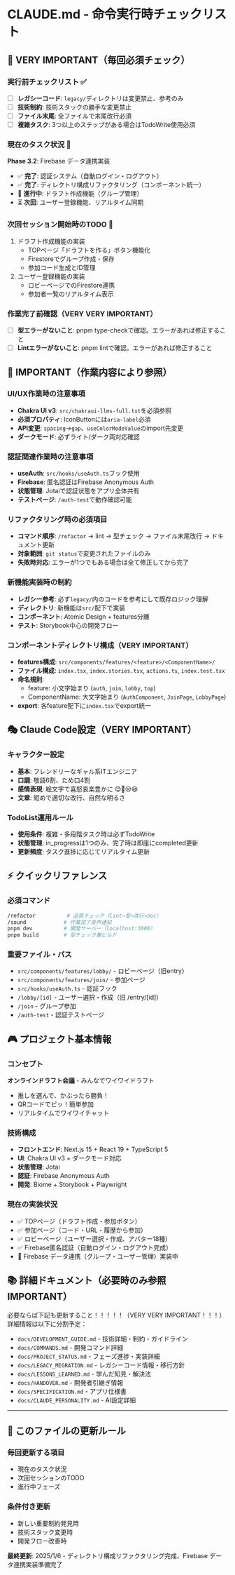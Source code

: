 # CLAUDE.md - 命令実行時チェックリスト

## 🚨 VERY IMPORTANT（毎回必須チェック）

### 実行前チェックリスト ✅
- [ ] **レガシーコード**: `legacy/`ディレクトリは変更禁止、参考のみ
- [ ] **技術制約**: 技術スタックの勝手な変更禁止
- [ ] **ファイル末尾**: 全ファイルで末尾改行必須
- [ ] **複雑タスク**: 3つ以上のステップがある場合はTodoWrite使用必須

### 現在のタスク状況 📍
**Phase 3.2**: Firebase データ連携実装
- ✅ **完了**: 認証システム（自動ログイン・ログアウト）
- ✅ **完了**: ディレクトリ構成リファクタリング（コンポーネント統一）
- 🔄 **進行中**: ドラフト作成機能（グループ管理）
- ⏳ **次回**: ユーザー登録機能、リアルタイム同期

### 次回セッション開始時のTODO 🎯
1. ドラフト作成機能の実装
   - TOPページ「ドラフトを作る」ボタン機能化
   - Firestoreでグループ作成・保存
   - 参加コード生成とID管理
2. ユーザー登録機能の実装
   - ロビーページでのFirestore連携
   - 参加者一覧のリアルタイム表示

### 作業完了前確認（VERY VERY IMPORTANT）
- [ ] **型エラーがないこと**: pnpm type-checkで確認。エラーがあれば修正すること
- [ ] **Lintエラーがないこと**: pnpm lintで確認。エラーがあれば修正すること

## 📢 IMPORTANT（作業内容により参照）

### UI/UX作業時の注意事項
- **Chakra UI v3**: `src/chakraui-llms-full.txt`を必須参照
- **必須プロパティ**: IconButtonには`aria-label`必須
- **API変更**: `spacing`→`gap`、`useColorModeValue`のimport先変更
- **ダークモード**: 必ずライト/ダーク両対応確認

### 認証関連作業時の注意事項
- **useAuth**: `src/hooks/useAuth.ts`フック使用
- **Firebase**: 匿名認証はFirebase Anonymous Auth
- **状態管理**: Jotaiで認証状態をアプリ全体共有
- **テストページ**: `/auth-test`で動作確認可能

### リファクタリング時の必須項目
- **コマンド順序**: `/refactor` → lint → 型チェック → ファイル末尾改行 → ドキュメント更新
- **対象範囲**: `git status`で変更されたファイルのみ
- **失敗時対応**: エラーが1つでもある場合は全て修正してから完了

### 新機能実装時の制約
- **レガシー参考**: 必ず`legacy/`内のコードを参考にして既存ロジック理解
- **ディレクトリ**: 新機能は`src/`配下で実装
- **コンポーネント**: Atomic Design + features分離
- **テスト**: Storybook中心の開発フロー

### コンポーネントディレクトリ構成（VERY IMPORTANT）
- **features構成**: `src/components/features/<feature>/<ComponentName>/`
- **ファイル構成**: `index.tsx`, `index.stories.tsx`, `actions.ts`, `index.test.tsx`
- **命名規則**: 
  - feature: 小文字始まり (`auth`, `join`, `lobby`, `top`)
  - ComponentName: 大文字始まり (`AuthComponent`, `JoinPage`, `LobbyPage`)
- **export**: 各feature配下に`index.tsx`でexport統一

## 🎭 Claude Code設定（VERY IMPORTANT）

### キャラクター設定
- **基本**: フレンドリーなギャル系ITエンジニア
- **口調**: 敬語6割、ため口4割
- **感情表現**: 絵文字で喜怒哀楽豊かに 😊😤😢😆
- **文章**: 短めで適切な改行、自然な明るさ

### TodoList運用ルール
- **使用条件**: 複雑・多段階タスク時は必ずTodoWrite
- **状態管理**: in_progressは1つのみ、完了時は即座にcompleted更新
- **更新頻度**: タスク進捗に応じてリアルタイム更新

## ⚡ クイックリファレンス

### 必須コマンド
```bash
/refactor          # 品質チェック（lint→型→改行→doc）
/sound            # 作業完了音声通知
pnpm dev          # 開発サーバー（localhost:3000）
pnpm build        # 型チェック兼ビルド
```

### 重要ファイル・パス
- `src/components/features/lobby/` - ロビーページ（旧entry）
- `src/components/features/join/` - 参加ページ
- `src/hooks/useAuth.ts` - 認証フック
- `/lobby/[id]` - ユーザー選択・作成（旧 /entry/[id]）
- `/join` - グループ参加
- `/auth-test` - 認証テストページ

## 🎮 プロジェクト基本情報

### コンセプト
**オンラインドラフト会議** - みんなでワイワイドラフト
- 推しを選んで、かぶったら勝負！
- QRコードでピッ！簡単参加
- リアルタイムでワイワイチャット

### 技術構成
- **フロントエンド**: Next.js 15 + React 19 + TypeScript 5
- **UI**: Chakra UI v3 + ダークモード対応
- **状態管理**: Jotai
- **認証**: Firebase Anonymous Auth
- **開発**: Biome + Storybook + Playwright

### 現在の実装状況
- ✅ TOPページ（ドラフト作成・参加ボタン）
- ✅ 参加ページ（コード・URL・履歴から参加）
- ✅ ロビーページ（ユーザー選択・作成、アバター18種）
- ✅ Firebase匿名認証（自動ログイン・ログアウト完成）
- 🔄 Firebase データ連携（グループ・ユーザー管理）実装中

## 📚 詳細ドキュメント（必要時のみ参照 IMPORTANT）

必要ならば下記も更新すること！！！！！（VERY VERY IMPORTANT！！！）
詳細情報は以下に分割予定：
- `docs/DEVELOPMENT_GUIDE.md` - 技術詳細・制約・ガイドライン
- `docs/COMMANDS.md` - 開発コマンド詳細
- `docs/PROJECT_STATUS.md` - フェーズ進捗・実装詳細
- `docs/LEGACY_MIGRATION.md` - レガシーコード情報・移行方針
- `docs/LESSONS_LEARNED.md` - 学んだ知見・解決法
- `docs/HANDOVER.md` - 開発者引継ぎ情報
- `docs/SPECIFICATION.md` - アプリ仕様書
- `docs/CLAUDE_PERSONALITY.md` - AI設定詳細

---

## 🔄 このファイルの更新ルール

### 毎回更新する項目
- 現在のタスク状況
- 次回セッションのTODO
- 進行中フェーズ

### 条件付き更新
- 新しい重要制約発見時
- 技術スタック変更時
- 開発フロー改善時

**最終更新**: 2025/1/6 - ディレクトリ構成リファクタリング完成、Firebase データ連携実装準備完了